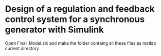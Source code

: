 # Design of a regulation and feedback control system for a synchronous generator with Simulink

Open Final_Model.slx and make the folder containg all these files as matlab current directory
